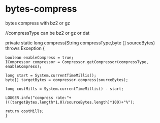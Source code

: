 # bytes-compress
bytes compress with bz2 or gz


//compressType can be bz2 or gz or dat

private static long compress(String compressType,byte [] sourceBytes) throws Exception {

    boolean enableCompress = true;
    ICompressor compressor = Compressor.getCompressor(compressType, enableCompress);

    long start = System.currentTimeMillis();
    byte[] targetBytes = compressor.compress(sourceBytes);

    long costMills = System.currentTimeMillis() - start;

    LOGGER.info("compress rate:"+(((targetBytes.length*1.0)/sourceBytes.length)*100)+"%");

    return costMills;
    }
